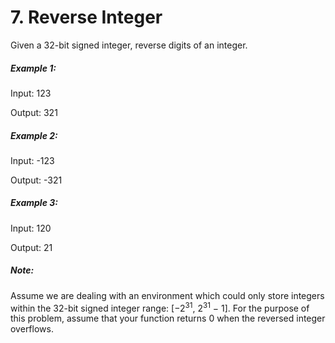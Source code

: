# 7. Reverse Integer

Given a 32-bit signed integer, reverse digits of an integer.

##### Example 1:

Input: 123

Output: 321

##### Example 2:

Input: -123

Output: -321

##### Example 3:

Input: 120

Output: 21

##### Note:

Assume we are dealing with an environment which could only store integers within the 32-bit signed integer range: [−2<sup>31</sup>,  2<sup>31</sup> − 1]. For the purpose of this problem, assume that your function returns 0 when the reversed integer overflows.